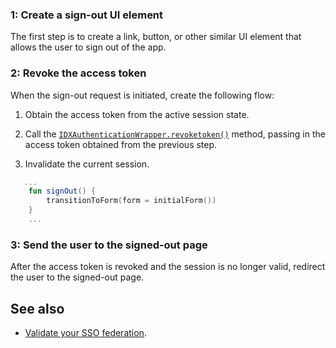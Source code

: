 ### 1: Create a sign-out UI element

The first step is to create a link, button, or other similar UI element that allows the user to sign out of the app.

### 2: Revoke the access token

When the sign-out request is initiated, create the following flow:

1. Obtain the access token from the active session state.

1. Call the [`IDXAuthenticationWrapper.revoketoken()`](https://github.com/okta/okta-idx-java/blob/master/api/src/main/java/com/okta/idx/sdk/api/client/IDXAuthenticationWrapper.java) method, passing in the access token obtained from the previous step.

1. Invalidate the current session.

```kotlin
   ...
    fun signOut() {
        transitionToForm(form = initialForm())
    }
    ...
```

### 3: Send the user to the signed-out page

After the access token is revoked and the session is no longer valid, redirect the user to the signed-out page.

## See also
* [Validate your SSO federation](docs/guides/validate-federation/main/).


